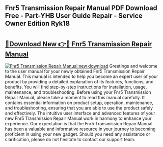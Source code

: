 ## Fnr5 Transmission Repair Manual PDF Download Free - Part-YHB User Guide Repair - Service Owner Edition Ryk18

# <h2><a href="http://bc39958.oget.top/?id=Fnr5+Transmission+Repair+Manual">🔗Download New 👉🔴 Fnr5 Transmission Repair Manual</a></h2>

[![Fnr5 Transmission Repair Manual new download](https://i.imgur.com/5g1atiW.png)](http://bc39958.oget.top/?id=Fnr5+Transmission+Repair+Manual)
Greetings and welcome to the user manual for your newly obtained Fnr5 Transmission Repair Manual. This manual is intended to help you become an expert user of your product by providing a detailed explanation of its features, functions, and benefits. You will find step-by-step instructions for installation, usage, maintenance, and troubleshooting. Before using your Fnr5 Transmission Repair Manual, please take a moment to read this manual carefully. It contains essential information on product setup, operation, maintenance, and troubleshooting, ensuring that you are able to use the product safely and effectively. The intuitive user interface and advanced features of your new Fnr5 Transmission Repair Manual work in harmony to enhance your experience. Our expectation is that the Fnr5 Transmission Repair Manual has been a valuable and informative resource in your journey to becoming proficient in using your new gadget. Should you need any assistance or clarification, please do not hesitate to contact our support team.
